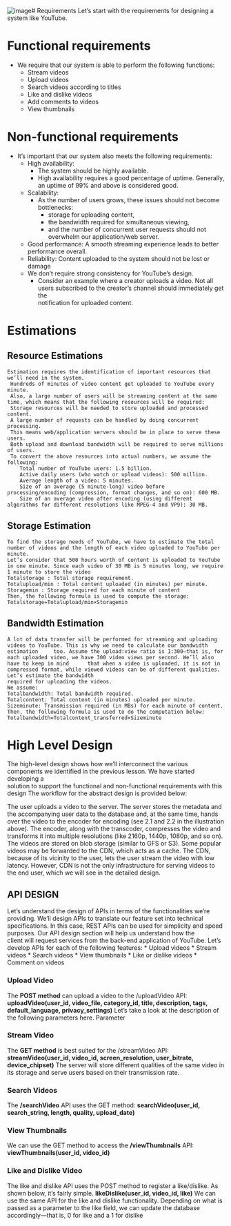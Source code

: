 ![image](https://github.com/shreyatpandey/Coding-Challenges/assets/32083899/da46f323-cb38-40c0-bb4c-ada950afe58d)# Requirements
Let’s start with the requirements for designing a system like YouTube.

# Functional requirements
  * We require that our system is able to perform the following functions:
      * Stream videos
      * Upload videos
      * Search videos according to titles
      * Like and dislike videos
      * Add comments to videos
      * View thumbnails

# Non-functional requirements
  * It’s important that our system also meets the following requirements:
    * High availability:
         * The system should be highly available.
         * High availability requires a good percentage of uptime. Generally, an uptime of 99% and above is considered good.
    * Scalability:
       * As the number of users grows, these issues should not become bottlenecks:
          * storage for uploading content,
          * the bandwidth required for simultaneous viewing,
          * and the number of concurrent user requests should not overwhelm our application/web server.
    * Good performance: A smooth streaming experience leads to better performance overall.
    * Reliability: Content uploaded to the system should not be lost or damage
    * We don’t require strong consistency for YouTube’s design.
       * Consider an example where a creator uploads a video. Not all users subscribed to the creator’s channel should immediately get the    
         notification for uploaded content.
  # Estimations
   ## Resource Estimations
    Estimation requires the identification of important resources that we’ll need in the system.
     Hundreds of minutes of video content get uploaded to YouTube every minute. 
     Also, a large number of users will be streaming content at the same time, which means that the following resources will be required:
     Storage resources will be needed to store uploaded and processed content.
     A large number of requests can be handled by doing concurrent processing.
     This means web/application servers should be in place to serve these users.
     Both upload and download bandwidth will be required to serve millions of users.
     To convert the above resources into actual numbers, we assume the following:
        Total number of YouTube users: 1.5 billion.
        Active daily users (who watch or upload videos): 500 million.
        Average length of a video: 5 minutes.
        Size of an average (5 minute-long) video before processing/encoding (compression, format changes, and so on): 600 MB.
        Size of an average video after encoding (using different algorithms for different resolutions like MPEG-4 and VP9): 30 MB.
   
   ## Storage Estimation
    To find the storage needs of YouTube, we have to estimate the total number of videos and the length of each video uploaded to YouTube per minute. 
    Let’s consider that 500 hours worth of content is uploaded to YouTube in one minute. Since each video of 30 MB is 5 minutes long, we require
    1 minute to store the video
    Totalstorage : Total storage requirement.
    Totalupload/min : Total content uploaded (in minutes) per minute.
    Storagemin : Storage required for each minute of content
    Then, the following formula is used to compute the storage:
    Totalstorage=Totalupload/min×Storagemin

   ## Bandwidth Estimation
    A lot of data transfer will be performed for streaming and uploading videos to YouTube. This is why we need to calculate our bandwidth estimation     too. Assume the upload:view ratio is 1:300—that is, for each uploaded video, we have 300 video views per second. We’ll also have to keep in mind      that when a video is uploaded, it is not in compressed format, while viewed videos can be of different qualities. Let’s estimate the bandwidth    
    required for uploading the videos.
    We assume:
    Totalbandwidth: Total bandwidth required.
    Totalcontent: Total content (in minutes) uploaded per minute.
    Sizeminute: Transmission required (in MBs) for each minute of content.
    Then, the following formula is used to do the computation below:
    Totalbandwidth=Totalcontent_transferred×Sizeminute
    
  # High Level Design
  The high-level design shows how we’ll interconnect the various components we identified in the previous lesson. We have started developing a     
  solution to support the functional and non-functional requirements with this design
  The workflow for the abstract design is provided below:

  The user uploads a video to the server.
  The server stores the metadata and the accompanying user data to the database and, at the same time, hands over the video to the encoder for    encoding (see 2.1 and 2.2 in the illustration above).
The encoder, along with the transcoder, compresses the video and transforms it into multiple resolutions (like 2160p, 1440p, 1080p, and so on). The videos are stored on blob storage (similar to GFS or S3).
Some popular videos may be forwarded to the CDN, which acts as a cache.
The CDN, because of its vicinity to the user, lets the user stream the video with low latency. However, CDN is not the only infrastructure for serving videos to the end user, which we will see in the detailed design.

   ## API DESIGN
   Let’s understand the design of APIs in terms of the functionalities we’re providing. We’ll design APIs to translate our feature set into technical specifications. In this case, REST APIs can be used for simplicity and speed purposes. Our API design section will help us understand how the      
   client will request services from the back-end application of YouTube. Let’s develop APIs for each of the following features:
     * Upload videos
     * Stream videos
     * Search videos
     * View thumbnails
     * Like or dislike videos
     * Comment on videos

   ### Upload Video
   The **POST method** can upload a video to the /uploadVideo API:
   **uploadVideo(user_id, video_file, category_id, title, description, tags, default_language, privacy_settings)**
   Let’s take a look at the description of the following parameters here.
   Parameter

   ### Stream Video
   The **GET method** is best suited for the /streamVideo API:
   **streamVideo(user_id, video_id, screen_resolution, user_bitrate, device_chipset)**
   The server will store different qualities of the same video in its storage and serve users based on their transmission rate.

   ### Search Videos
   The **/searchVideo** API uses the GET method:
   **searchVideo(user_id, search_string, length, quality, upload_date)**

   ### View Thumbnails
   We can use the GET method to access the **/viewThumbnails** API:
   **viewThumbnails(user_id, video_id)**

   ### Like and Dislike Video
   The like and dislike API uses the POST method to register a like/dislike. As shown below, it’s fairly simple.
   **likeDislike(user_id, video_id, like)**
   We can use the same API for the like and dislike functionality. Depending on what is passed as a parameter to the like field, we can update the   database accordingly—that is, 0 for like and a 1 for dislike




    

 
